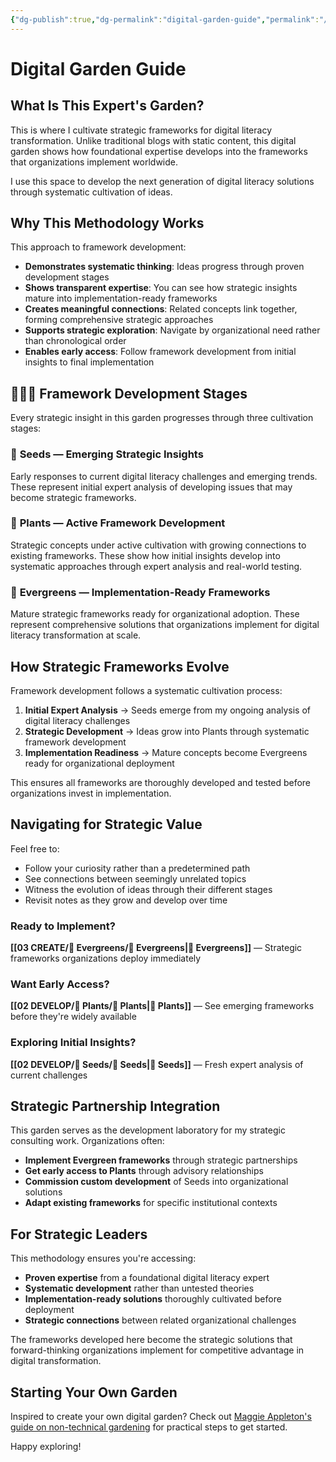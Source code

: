 ```yaml
---
{"dg-publish":true,"dg-permalink":"digital-garden-guide","permalink":"/digital-garden-guide/","title":"Digital Garden Guide Page","tags":["guide","reference","structure"]}
---
```


# Digital Garden Guide

## What Is This Expert's Garden?

This is where I cultivate strategic frameworks for digital literacy transformation. Unlike traditional blogs with static content, this digital garden shows how foundational expertise develops into the frameworks that organizations implement worldwide.

I use this space to develop the next generation of digital literacy solutions through systematic cultivation of ideas.

## Why This Methodology Works

This approach to framework development:

- **Demonstrates systematic thinking**: Ideas progress through proven development stages
- **Shows transparent expertise**: You can see how strategic insights mature into implementation-ready frameworks
- **Creates meaningful connections**: Related concepts link together, forming comprehensive strategic approaches
- **Supports strategic exploration**: Navigate by organizational need rather than chronological order
- **Enables early access**: Follow framework development from initial insights to final implementation

## 🌱🌿🌲 Framework Development Stages

Every strategic insight in this garden progresses through three cultivation stages:

### 🌱 **Seeds** — Emerging Strategic Insights

Early responses to current digital literacy challenges and emerging trends. These represent initial expert analysis of developing issues that may become strategic frameworks.

### 🌿 **Plants** — Active Framework Development

Strategic concepts under active cultivation with growing connections to existing frameworks. These show how initial insights develop into systematic approaches through expert analysis and real-world testing.

### 🌲 **Evergreens** — Implementation-Ready Frameworks

Mature strategic frameworks ready for organizational adoption. These represent comprehensive solutions that organizations implement for digital literacy transformation at scale.

## How Strategic Frameworks Evolve

Framework development follows a systematic cultivation process:

1. **Initial Expert Analysis** → Seeds emerge from my ongoing analysis of digital literacy challenges
2. **Strategic Development** → Ideas grow into Plants through systematic framework development
3. **Implementation Readiness** → Mature concepts become Evergreens ready for organizational deployment

This ensures all frameworks are thoroughly developed and tested before organizations invest in implementation.

## Navigating for Strategic Value
Feel free to:

- Follow your curiosity rather than a predetermined path
- See connections between seemingly unrelated topics
- Witness the evolution of ideas through their different stages
- Revisit notes as they grow and develop over time

### **Ready to Implement?**

**[[03 CREATE/🌲 Evergreens/🌲 Evergreens\|🌲 Evergreens]]** — Strategic frameworks organizations deploy immediately

### **Want Early Access?**

**[[02 DEVELOP/🌿 Plants/🌿 Plants\|🌿 Plants]]** — See emerging frameworks before they're widely available

### **Exploring Initial Insights?**

**[[02 DEVELOP/🌱 Seeds/🌱 Seeds\|🌱 Seeds]]** — Fresh expert analysis of current challenges

## Strategic Partnership Integration

This garden serves as the development laboratory for my strategic consulting work. Organizations often:

- **Implement Evergreen frameworks** through strategic partnerships
- **Get early access to Plants** through advisory relationships
- **Commission custom development** of Seeds into organizational solutions
- **Adapt existing frameworks** for specific institutional contexts

## For Strategic Leaders

This methodology ensures you're accessing:

- **Proven expertise** from a foundational digital literacy expert
- **Systematic development** rather than untested theories
- **Implementation-ready solutions** thoroughly cultivated before deployment
- **Strategic connections** between related organizational challenges

The frameworks developed here become the strategic solutions that forward-thinking organizations implement for competitive advantage in digital transformation.

## Starting Your Own Garden

Inspired to create your own digital garden? Check out [Maggie Appleton's guide on non-technical gardening](https://maggieappleton.com/nontechnical-gardening) for practical steps to get started.

Happy exploring!